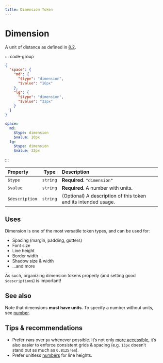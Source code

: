 ```yaml
---
title: Dimension Token
---
```


# Dimension

A unit of distance as defined in [8.2](https://design-tokens.github.io/community-group/format/#dimension).

::: code-group

```json [JSON]
{
  "space": {
    "md": {
      "$type": "dimension",
      "$value": "16px"
    },
    "lg": {
      "$type": "dimension",
      "$value": "32px"
    }
  }
}
```

```yaml [YAML]
space:
  md:
    $type: dimension
    $value: 10px
  lg:
    $type: dimension
    $value: 32px
```

:::

| Property       |   Type   | Description                                                    |
| :------------- | :------: | :------------------------------------------------------------- |
| `$type`        | `string` | **Required**. `"dimension"`                                    |
| `$value`       | `string` | **Required**. A number with units.                             |
| `$description` | `string` | (Optional) A description of this token and its intended usage. |

## Uses

Dimension is one of the most versatile token types, and can be used for:

- Spacing (margin, padding, gutters)
- Font size
- Line height
- Border width
- Shadow size & width
- …and more

As such, organizing dimension tokens properly (and setting good `$description`s) is important!

## See also

Note that dimensions **must have units.** To specify a number without units, see [number](/tokens/number).

## Tips & recommendations

- Prefer `rem`s over `px` whenever possible. It’s not only [more accessible](https://www.joshwcomeau.com/css/surprising-truth-about-pixels-and-accessibility/#accessibility-considerations-5), it’s also easier to enforce consistent grids & spacing (e.g. `13px` doesn’t stand out as much as `0.8125rem`).
- Prefer unitless [numbers](/tokens/number) for line heights.
